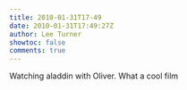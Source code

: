 ```yaml
---
title: 2010-01-31T17-49
date: 2010-01-31T17:49:27Z
author: Lee Turner
showtoc: false
comments: true
---
```


Watching aladdin with Oliver. What a cool film


